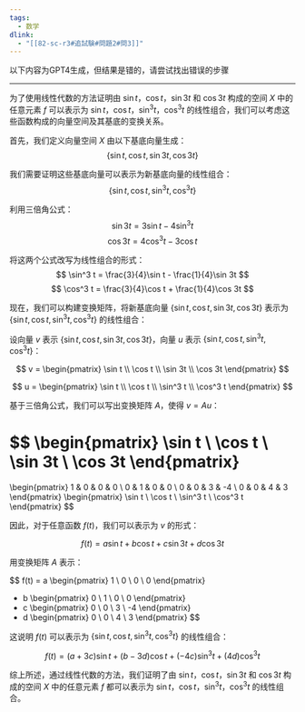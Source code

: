 ```yaml
---
tags:
  - 数学
dlink:
  - "[[82-sc-r3#追試験#問題2#問3]]"
---
```

以下内容为GPT4生成，但结果是错的，请尝试找出错误的步骤

---

为了使用线性代数的方法证明由 $\sin t$，$\cos t$，$\sin 3t$ 和 $\cos 3t$ 构成的空间 $X$ 中的任意元素 $f$ 可以表示为 $\sin t$，$\cos t$，$\sin^3 t$，$\cos^3 t$ 的线性组合，我们可以考虑这些函数构成的向量空间及其基底的变换关系。

首先，我们定义向量空间 $X$ 由以下基底向量生成：
$$
\{ \sin t, \cos t, \sin 3t, \cos 3t \}
$$

我们需要证明这些基底向量可以表示为新基底向量的线性组合：
$$
\{ \sin t, \cos t, \sin^3 t, \cos^3 t \}
$$

利用三倍角公式：
$$
\sin 3t = 3\sin t - 4\sin^3 t
$$
$$
\cos 3t = 4\cos^3 t - 3\cos t
$$

将这两个公式改写为线性组合的形式：
$$
\sin^3 t = \frac{3}{4}\sin t - \frac{1}{4}\sin 3t
$$
$$
\cos^3 t = \frac{3}{4}\cos t + \frac{1}{4}\cos 3t
$$

现在，我们可以构建变换矩阵，将新基底向量 $\{ \sin t, \cos t, \sin 3t, \cos 3t \}$ 表示为 $\{ \sin t, \cos t, \sin^3 t, \cos^3 t \}$ 的线性组合：

设向量 $v$ 表示 $\{ \sin t, \cos t, \sin 3t, \cos 3t \}$，向量 $u$ 表示 $\{ \sin t, \cos t, \sin^3 t, \cos^3 t \}$：

$$
v = \begin{pmatrix} \sin t \\ \cos t \\ \sin 3t \\ \cos 3t \end{pmatrix}
$$

$$
u = \begin{pmatrix} \sin t \\ \cos t \\ \sin^3 t \\ \cos^3 t \end{pmatrix}
$$

基于三倍角公式，我们可以写出变换矩阵 $A$，使得 $v = Au$：

$$
\begin{pmatrix} \sin t \\ \cos t \\ \sin 3t \\ \cos 3t \end{pmatrix}
=
\begin{pmatrix}
1 & 0 & 0 & 0 \\
0 & 1 & 0 & 0 \\
0 & 0 & 3 & -4 \\
0 & 0 & 4 & 3
\end{pmatrix}
\begin{pmatrix} \sin t \\ \cos t \\ \sin^3 t \\ \cos^3 t \end{pmatrix}
$$

因此，对于任意函数 $f(t)$，我们可以表示为 $v$ 的形式：

$$
f(t) = a\sin t + b\cos t + c\sin 3t + d\cos 3t
$$

用变换矩阵 $A$ 表示：

$$
f(t) = a \begin{pmatrix} 1 \\ 0 \\ 0 \\ 0 \end{pmatrix}
+ b \begin{pmatrix} 0 \\ 1 \\ 0 \\ 0 \end{pmatrix}
+ c \begin{pmatrix} 0 \\ 0 \\ 3 \\ -4 \end{pmatrix}
+ d \begin{pmatrix} 0 \\ 0 \\ 4 \\ 3 \end{pmatrix}
$$

这说明 $f(t)$ 可以表示为 $\{ \sin t, \cos t, \sin^3 t, \cos^3 t \}$ 的线性组合：

$$
f(t) = (a + 3c) \sin t + (b - 3d) \cos t + (-4c) \sin^3 t + (4d) \cos^3 t
$$

综上所述，通过线性代数的方法，我们证明了由 $\sin t$，$\cos t$，$\sin 3t$ 和 $\cos 3t$ 构成的空间 $X$ 中的任意元素 $f$ 都可以表示为 $\sin t$，$\cos t$，$\sin^3 t$，$\cos^3 t$ 的线性组合。